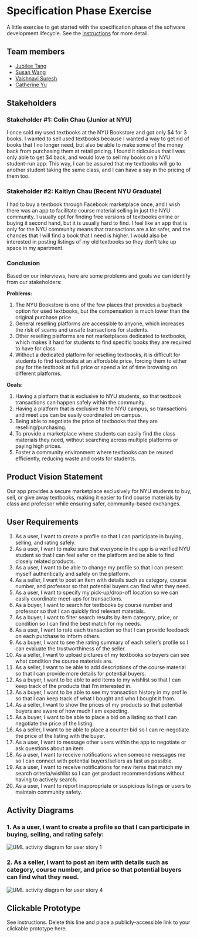 # Specification Phase Exercise

A little exercise to get started with the specification phase of the software development lifecycle. See the [instructions](instructions.md) for more detail.

## Team members

- [Jubilee Tang](https://github.com/MajesticSeagull26)
- [Susan Wang](https://github.com/sw5556)
- [Vaishnavi Suresh](https://github.com/vaishnavi-suresh)
- [Catherine Yu](https://github.com/catherineyu2014)

## Stakeholders

### Stakeholder #1: Colin Chau (Junior at NYU)
I once sold my used textbooks at the NYU Bookstore and got only $4 for 3 books. I wanted to sell used textbooks because I wanted a way to get rid of books that I no longer need, but also be able to make some of the money back from purchasing them at retail pricing. I found it ridiculous that I was only able to get $4 back, and would love to sell my books on a NYU student-run app. This way, I can be assured that my textbooks will go to another student taking the same class, and I can have a say in the pricing of them too. 

### Stakeholder #2: Kaitlyn Chau (Recent NYU Graduate)
I had to buy a textbook through Facebook marketplace once, and I wish there was an app to facilitate course material selling in just the NYU community. I usually opt for finding free versions of textbooks online or buying it second hand, but it is usually hard to find. I feel like an app that is only for the NYU community means that transactions are a lot safer, and the chances that I will find a book that I need is higher. I would also be interested in posting listings of my old textbooks so they don’t take up space in my apartment. 

### Conclusion
Based on our interviews, here are some problems and goals we can identify from our stakeholders:  

**Problems:**
1. The NYU Bookstore is one of the few places that provides a buyback option for used textbooks, but the compensation is much lower than the original purchase price
2. General reselling platforms are accessible to anyone, which increases the risk of scams and unsafe transactions for students.
3. Other reselling platforms are not marketplaces dedicated to textbooks, which makes it hard for students to find specific books they are required to have for class. 
4. Without a dedicated platform for reselling textbooks, it is difficult for students to find textbooks at an affordable price, forcing them to either pay for the textbook at full price or spend a lot of time browsing on different platforms.  

**Goals:**
1. Having a platform that is exclusive to NYU students, so that textbook transactions can happen safely within the community.
2. Having a platform that is exclusive to the NYU campus, so transactions and meet ups can be easily coordinated on campus. 
3. Being able to negotiate the price of textbooks that they are reselling/purchasing.
4. To provide a marketplace where students can easily find the class materials they need, without searching across multiple platforms or paying high prices.
5. Foster a community environment where textbooks can be reused efficiently, reducing waste and costs for students.


## Product Vision Statement
Our app provides a secure marketplace exclusively for NYU students to buy, sell, or give away textbooks, making it easier to find course materials by class and professor while ensuring safer, community-based exchanges.

## User Requirements
1. As a user, I want to create a profile so that I can participate in buying, selling, and rating safely.
2. As a user, I want to make sure that everyone in the app is a verified NYU student so that I can feel safer on the platform and be able to find closely related products.
3. As a user, I want to be able to change my profile so that I can present myself authentically and safely on the platform.
4. As a seller, I want to post an item with details such as category, course number, and professor so that potential buyers can find what they need.
5. As a user, I want to specify my pick-up/drop-off location so we can easily coordinate meet-ups for transactions.
6. As a buyer, I want to search for textbooks by course number and professor so that I can quickly find relevant materials.
7. As a buyer, I want to filter search results by item category, price, or condition so I can find the best match for my needs.
8. As a user, I want to rate each transaction so that I can provide feedback on each purchase to inform others.
9. As a buyer, I want to see the rating summary of each seller’s profile so I can evaluate the trustworthiness of the seller.
10. As a seller, I want to upload pictures of my textbooks so buyers can see what condition the course materials are.
11. As a seller, I want to be able to add descriptions of the course material so that I can provide more details for potential buyers.
12. As a buyer, I want to be able to add items to my wishlist so that I can keep track of the products that I’m interested in.
13. As a buyer, I want to be able to see my transaction history in my profile so that I can keep track of what I bought and who I bought it from.
14. As a seller, I want to show the prices of my products so that potential buyers are aware of how much I am expecting.
15. As a buyer, I want to be able to place a bid on a listing so that I can negotiate the price of the listing.
16. As a seller, I want to be able to place a counter bid so I can re-negotiate the price of the listing with the buyer. 
17. As a user, I want to message other users within the app to negotiate or ask questions about an item.
18. As a user, I want to receive notifications when someone messages me so I can connect with potential buyers/sellers as fast as possible. 
19. As a user, I want to receive notifications for new items that match my search criteria/wishlist so I can get product recommendations without having to actively search. 
20. As a user, I want to report inappropriate or suspicious listings or users to maintain community safety.

## Activity Diagrams
### 1. As a user, I want to create a profile so that I can participate in buying, selling, and rating safely: 
![UML activity diagram for user story 1](case_one.png)

### 2. As a seller, I want to post an item with details such as category, course number, and price so that potential buyers can find what they need.
![UML activity diagram for user story 4](case_two.png)
## Clickable Prototype

See instructions. Delete this line and place a publicly-accessible link to your clickable prototype here.
